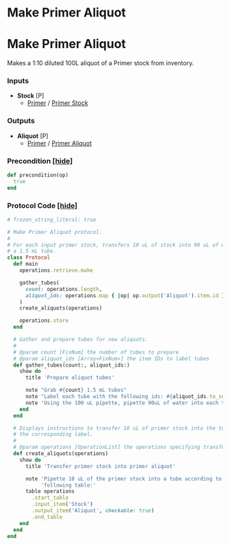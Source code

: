 # Make Primer Aliquot

# Make Primer Aliquot

Makes a 1:10 diluted 100L aliquot of a Primer stock from inventory.

### Inputs


- **Stock** [P]  
  - <a href='#' onclick='easy_select("Sample Types", "Primer")'>Primer</a> / <a href='#' onclick='easy_select("Containers", "Primer Stock")'>Primer Stock</a>



### Outputs


- **Aliquot** [P]  
  - <a href='#' onclick='easy_select("Sample Types", "Primer")'>Primer</a> / <a href='#' onclick='easy_select("Containers", "Primer Aliquot")'>Primer Aliquot</a>

### Precondition <a href='#' id='precondition'>[hide]</a>
```ruby
def precondition(op)
  true
end
```

### Protocol Code <a href='#' id='protocol'>[hide]</a>
```ruby
# frozen_string_literal: true

# Make Primer Aliquot protocol.
#
# For each input primer stock, transfers 10 uL of stock into 90 uL of water in
# a 1.5 mL tube.
class Protocol
  def main
    operations.retrieve.make

    gather_tubes(
      count: operations.length,
      aliquot_ids: operations.map { |op| op.output('Aliquot').item.id }
    )
    create_aliquots(operations)

    operations.store
  end

  # Gather and prepare tubes for new aliquots.
  #
  # @param count [FixNum] the number of tubes to prepare
  # @param aliquot_ids [Array<FixNum>] the item IDs to label tubes
  def gather_tubes(count:, aliquot_ids:)
    show do
      title 'Prepare aliquot tubes'

      note "Grab #{count} 1.5 mL tubes"
      note "Label each tube with the following ids: #{aliquot_ids.to_sentence}"
      note 'Using the 100 uL pipette, pipette 90uL of water into each tube'
    end
  end

  # Displays instructions to transfer 10 uL of primer stock into the tube with
  # the corresponding label.
  #
  # @param operations [OperationList] the operations specifying transfer
  def create_aliquots(operations)
    show do
      title 'Transfer primer stock into primer aliquot'

      note 'Pipette 10 uL of the primer stock into a tube according to the ' \
           'following table:'
      table operations
        .start_table
        .input_item('Stock')
        .output_item('Aliquot', checkable: true)
        .end_table
    end
  end
end

```
